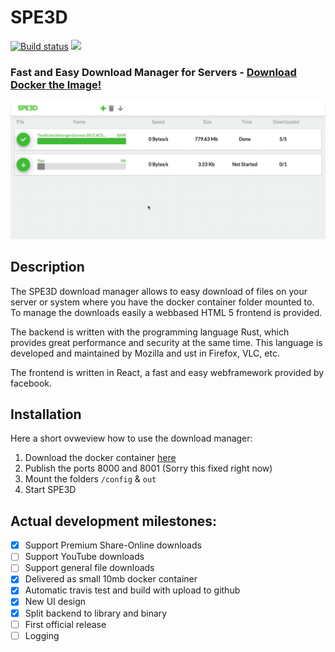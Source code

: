 # SPE3D
[![Build status](https://travis-ci.org/Roba1993/SPE3D.svg?branch=master)](https://travis-ci.org/Roba1993/SPE3D)
[![](https://images.microbadger.com/badges/image/roba1993/spe3d.svg)](https://microbadger.com/images/roba1993/spe3d "Get your own image badge on microbadger.com")

### Fast and Easy Download Manager for Servers - [Download Docker the Image!](https://hub.docker.com/r/roba1993/spe3d/)

![SPE3D Preview](preview.gif)

## Description
The SPE3D download manager allows to easy download of files on your server or system where you have the docker container folder mounted to. To manage the downloads easily a webbased HTML 5 frontend is provided.

The backend is written with the programming language Rust, which provides great performance and security at the same time. This language is developed and maintained by Mozilla and ust in Firefox, VLC, etc.

The frontend is written in React, a fast and easy webframework provided by facebook.

## Installation
Here a short ovweview how to use the download manager:

1. Download the docker container [here](https://hub.docker.com/r/roba1993/spe3d/)
2. Publish the ports 8000 and 8001 (Sorry this fixed right now)
2. Mount the folders `/config` & `out`
4. Start SPE3D

## Actual development milestones:
- [X] Support Premium Share-Online downloads
- [ ] Support YouTube downloads
- [ ] Support general file downloads
- [X] Delivered as small 10mb docker container
- [X] Automatic travis test and build with upload to github
- [X] New UI design
- [X] Split backend to library and binary
- [ ] First official release
- [ ] Logging
